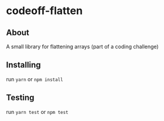 # codeoff-flatten

## About

A small library for flattening arrays (part of a coding challenge)

## Installing

run `yarn` or `npm install`

## Testing

run `yarn test` or `npm test`
